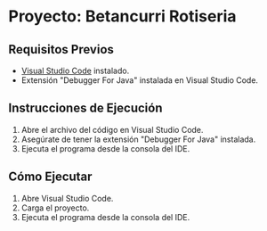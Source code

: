 # Proyecto: Betancurri Rotiseria

## Requisitos Previos

- [Visual Studio Code](https://code.visualstudio.com/) instalado.
- Extensión "Debugger For Java" instalada en Visual Studio Code.

## Instrucciones de Ejecución

1. Abre el archivo del código en Visual Studio Code.
2. Asegúrate de tener la extensión "Debugger For Java" instalada.
3. Ejecuta el programa desde la consola del IDE.

## Cómo Ejecutar

1. Abre Visual Studio Code.
2. Carga el proyecto.
3. Ejecuta el programa desde la consola del IDE.
